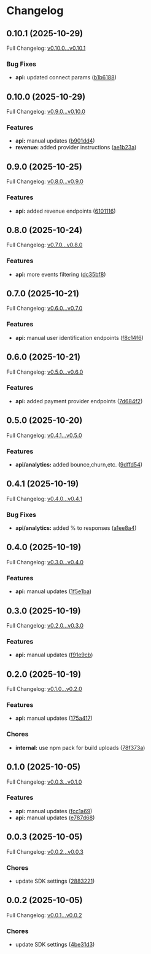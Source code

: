 # Changelog

## 0.10.1 (2025-10-29)

Full Changelog: [v0.10.0...v0.10.1](https://github.com/ZoriHQ/typescript-api-sdk/compare/v0.10.0...v0.10.1)

### Bug Fixes

* **api:** updated connect params ([b1b6188](https://github.com/ZoriHQ/typescript-api-sdk/commit/b1b6188cd015629b71066b8a4c85d9f5a26462f4))

## 0.10.0 (2025-10-29)

Full Changelog: [v0.9.0...v0.10.0](https://github.com/ZoriHQ/typescript-api-sdk/compare/v0.9.0...v0.10.0)

### Features

* **api:** manual updates ([b901dd4](https://github.com/ZoriHQ/typescript-api-sdk/commit/b901dd4d7db5d0f3db899fefac42da5bd651d739))
* **revenue:** added provider instructions ([ae1b23a](https://github.com/ZoriHQ/typescript-api-sdk/commit/ae1b23a2675a507b7cc74ebfe200f3320f10de59))

## 0.9.0 (2025-10-25)

Full Changelog: [v0.8.0...v0.9.0](https://github.com/ZoriHQ/typescript-api-sdk/compare/v0.8.0...v0.9.0)

### Features

* **api:** added revenue endpoints ([6101116](https://github.com/ZoriHQ/typescript-api-sdk/commit/6101116fc0331dd6d0de8710eec92051d025d93b))

## 0.8.0 (2025-10-24)

Full Changelog: [v0.7.0...v0.8.0](https://github.com/ZoriHQ/typescript-api-sdk/compare/v0.7.0...v0.8.0)

### Features

* **api:** more events filtering ([dc35bf8](https://github.com/ZoriHQ/typescript-api-sdk/commit/dc35bf85c1453bbc67131683f209c1dce4adbe4b))

## 0.7.0 (2025-10-21)

Full Changelog: [v0.6.0...v0.7.0](https://github.com/ZoriHQ/typescript-api-sdk/compare/v0.6.0...v0.7.0)

### Features

* **api:** manual user identification endpoints ([f8c14f6](https://github.com/ZoriHQ/typescript-api-sdk/commit/f8c14f62297adbdf1118706706c34619538378f0))

## 0.6.0 (2025-10-21)

Full Changelog: [v0.5.0...v0.6.0](https://github.com/ZoriHQ/typescript-api-sdk/compare/v0.5.0...v0.6.0)

### Features

* **api:** added payment provider endpoints ([7d684f2](https://github.com/ZoriHQ/typescript-api-sdk/commit/7d684f286b138ece1dfa7e5d401d0c5b11a9ed6d))

## 0.5.0 (2025-10-20)

Full Changelog: [v0.4.1...v0.5.0](https://github.com/ZoriHQ/typescript-api-sdk/compare/v0.4.1...v0.5.0)

### Features

* **api/analytics:** added bounce,churn,etc. ([9dffd54](https://github.com/ZoriHQ/typescript-api-sdk/commit/9dffd54ca1fef42615b7d69da3050c65f387883c))

## 0.4.1 (2025-10-19)

Full Changelog: [v0.4.0...v0.4.1](https://github.com/ZoriHQ/typescript-api-sdk/compare/v0.4.0...v0.4.1)

### Bug Fixes

* **api/analytics:** added % to responses ([a1ee8a4](https://github.com/ZoriHQ/typescript-api-sdk/commit/a1ee8a4417ca0057efd528a0c1731d45aa6ca879))

## 0.4.0 (2025-10-19)

Full Changelog: [v0.3.0...v0.4.0](https://github.com/ZoriHQ/typescript-api-sdk/compare/v0.3.0...v0.4.0)

### Features

* **api:** manual updates ([1f5e1ba](https://github.com/ZoriHQ/typescript-api-sdk/commit/1f5e1ba77442eac6289aede60285554e3b37cfb1))

## 0.3.0 (2025-10-19)

Full Changelog: [v0.2.0...v0.3.0](https://github.com/ZoriHQ/typescript-api-sdk/compare/v0.2.0...v0.3.0)

### Features

* **api:** manual updates ([f91e9cb](https://github.com/ZoriHQ/typescript-api-sdk/commit/f91e9cbf30acae4a380f70de13fcf703624b0911))

## 0.2.0 (2025-10-19)

Full Changelog: [v0.1.0...v0.2.0](https://github.com/ZoriHQ/typescript-api-sdk/compare/v0.1.0...v0.2.0)

### Features

* **api:** manual updates ([175a417](https://github.com/ZoriHQ/typescript-api-sdk/commit/175a41746a5a0f6d2bbc5b131fb87c6e150ea8e0))


### Chores

* **internal:** use npm pack for build uploads ([78f373a](https://github.com/ZoriHQ/typescript-api-sdk/commit/78f373a8e9d8193148c52c1d45a88f752478509a))

## 0.1.0 (2025-10-05)

Full Changelog: [v0.0.3...v0.1.0](https://github.com/ZoriHQ/typescript-api-sdk/compare/v0.0.3...v0.1.0)

### Features

* **api:** manual updates ([fcc1a69](https://github.com/ZoriHQ/typescript-api-sdk/commit/fcc1a69a2bc024813bedb2df99bf2d8ba0d56ff0))
* **api:** manual updates ([e787d68](https://github.com/ZoriHQ/typescript-api-sdk/commit/e787d6880e376cb5e574a27709fa9ad0d79f40d8))

## 0.0.3 (2025-10-05)

Full Changelog: [v0.0.2...v0.0.3](https://github.com/ZoriHQ/typescript-api-sdk/compare/v0.0.2...v0.0.3)

### Chores

* update SDK settings ([2883221](https://github.com/ZoriHQ/typescript-api-sdk/commit/2883221b67a8a506fa310a25e237b2ec0833ea10))

## 0.0.2 (2025-10-05)

Full Changelog: [v0.0.1...v0.0.2](https://github.com/ZoriHQ/typescript-api-sdk/compare/v0.0.1...v0.0.2)

### Chores

* update SDK settings ([4be31d3](https://github.com/ZoriHQ/typescript-api-sdk/commit/4be31d38fb0a6cea432b86a7d126f9c4325d8fea))
